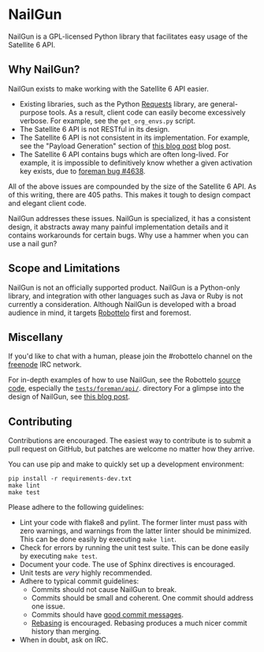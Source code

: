 NailGun
=======

NailGun is a GPL-licensed Python library that facilitates easy usage of the
Satellite 6 API.

Why NailGun?
------------

NailGun exists to make working with the Satellite 6 API easier.

* Existing libraries, such as the Python
  [Requests](http://docs.python-requests.org/en/latest/) library, are
  general-purpose tools. As a result, client code can easily become excessively
  verbose. For example, see the `get_org_envs.py` script.
* The Satellite 6 API is not RESTful in its design.
* The Satellite 6 API is not consistent in its implementation. For example, see
  the "Payload Generation" section of [this blog
  post](http://www.ichimonji10.name/blog/4/) blog post.
* The Satellite 6 API contains bugs which are often long-lived. For example, it
  is impossible to definitively know whether a given activation key exists, due
  to [foreman bug #4638](http://projects.theforeman.org/issues/4638).

All of the above issues are compounded by the size of the Satellite 6 API. As of
this writing, there are 405 paths. This makes it tough to design compact and
elegant client code.

NailGun addresses these issues. NailGun is specialized, it has a consistent
design, it abstracts away many painful implementation details and it contains
workarounds for certain bugs. Why use a hammer when you can use a nail gun?

Scope and Limitations
---------------------

NailGun is not an officially supported product. NailGun is a Python-only
library, and integration with other languages such as Java or Ruby is not
currently a consideration. Although NailGun is developed with a broad audience
in mind, it targets [Robottelo](http://robottelo.readthedocs.org/en/latest/)
first and foremost.

Miscellany
----------

If you'd like to chat with a human, please join the #robottelo channel on the
[freenode](https://freenode.net/) IRC network.

For in-depth examples of how to use NailGun, see the Robottelo [source
code](https://github.com/SatelliteQE/robottelo), especially the
[`tests/foreman/api/`](https://github.com/SatelliteQE/robottelo/tree/master/tests/foreman/api).
directory For a glimpse into the design of NailGun, see [this blog
post](http://www.ichimonji10.name/blog/4/).

Contributing
------------

Contributions are encouraged. The easiest way to contribute is to submit a pull
request on GitHub, but patches are welcome no matter how they arrive.

You can use pip and make to quickly set up a development environment:

    pip install -r requirements-dev.txt
    make lint
    make test

Please adhere to the following guidelines:

* Lint your code with flake8 and pylint. The former linter must pass with zero
  warnings, and warnings from the latter linter should be minimized. This can be
  done easily by executing `make lint`.
* Check for errors by running the unit test suite. This can be done easily by
  executing `make test`.
* Document your code. The use of Sphinx directives is encouraged.
* Unit tests are _very_ highly recommended.
* Adhere to typical commit guidelines:
  * Commits should not cause NailGun to break.
  * Commits should be small and coherent. One commit should address one issue.
  * Commits should have [good commit
    messages](http://tbaggery.com/2008/04/19/a-note-about-git-commit-messages.html).
  * [Rebasing](http://www.git-scm.com/book/en/v2/Git-Branching-Rebasing) is
    encouraged. Rebasing produces a much nicer commit history than merging.
* When in doubt, ask on IRC.
